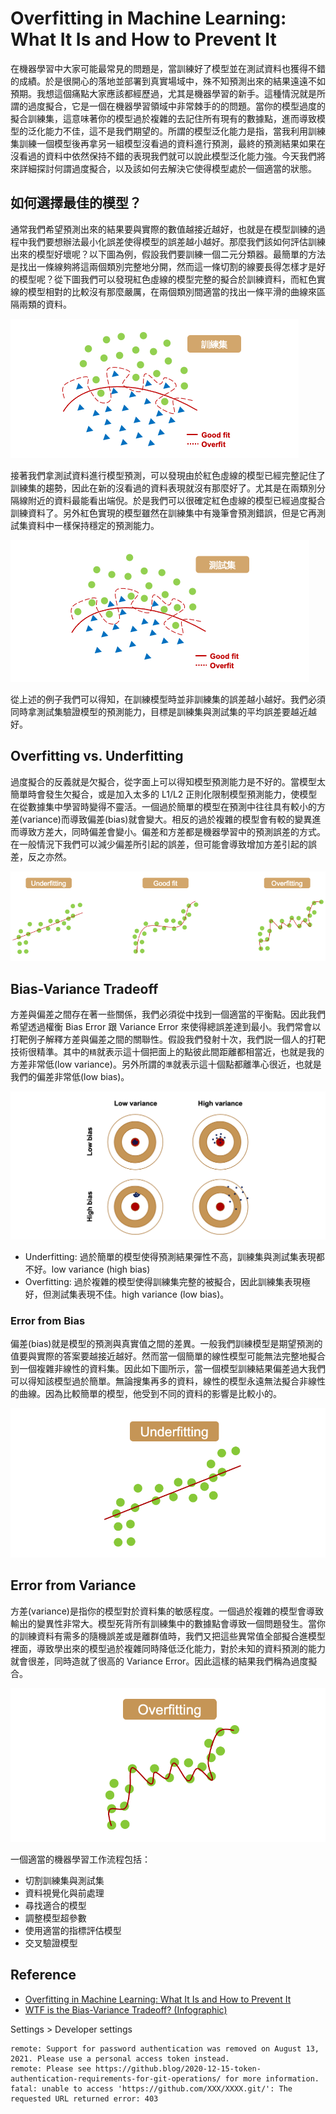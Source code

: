 # Overfitting in Machine Learning: What It Is and How to Prevent It
在機器學習中大家可能最常見的問題是，當訓練好了模型並在測試資料也獲得不錯的成績。於是很開心的落地並部署到真實場域中，殊不知預測出來的結果遠遠不如預期。我想這個痛點大家應該都經歷過，尤其是機器學習的新手。這種情況就是所謂的過度擬合，它是一個在機器學習領域中非常棘手的的問題。當你的模型過度的擬合訓練集，這意味著你的模型過於複雜的去記住所有現有的數據點，進而導致模型的泛化能力不佳，這不是我們期望的。所謂的模型泛化能力是指，當我利用訓練集訓練一個模型後再拿另一組模型沒看過的資料進行預測，最終的預測結果如果在沒看過的資料中依然保持不錯的表現我們就可以說此模型泛化能力強。今天我們將來詳細探討何謂過度擬合，以及該如何去解決它使得模型處於一個適當的狀態。

## 如何選擇最佳的模型？
通常我們希望預測出來的結果要與實際的數值越接近越好，也就是在模型訓練的過程中我們要想辦法最小化誤差使得模型的誤差越小越好。那麼我們該如何評估訓練出來的模型好壞呢？以下圖為例，假設我們要訓練一個二元分類器。最簡單的方法是找出一條線夠將這兩個類別完整地分開，然而這一條切割的線要長得怎樣才是好的模型呢？從下圖我們可以發現紅色虛線的模型完整的擬合於訓練資料，而紅色實線的模型相對的比較沒有那麼嚴厲，在兩個類別間適當的找出一條平滑的曲線來區隔兩類的資料。

![](./image/img01.png)

接著我們拿測試資料進行模型預測，可以發現由於紅色虛線的模型已經完整記住了訓練集的趨勢，因此在新的沒看過的資料表現就沒有那麼好了。尤其是在兩類別分隔線附近的資料最能看出端倪。於是我們可以很確定紅色虛線的模型已經過度擬合訓練資料了。另外紅色實現的模型雖然在訓練集中有幾筆會預測錯誤，但是它再測試集資料中一樣保持穩定的預測能力。

![](./image/img02.png)

從上述的例子我們可以得知，在訓練模型時並非訓練集的誤差越小越好。我們必須同時拿測試集驗證模型的預測能力，目標是訓練集與測試集的平均誤差要越近越好。

## Overfitting vs. Underfitting
過度擬合的反義就是欠擬合，從字面上可以得知模型預測能力是不好的。當模型太簡單時會發生欠擬合，或是加入太多的 L1/L2 正則化限制模型預測能力，使模型在從數據集中學習時變得不靈活。一個過於簡單的模型在預測中往往具有較小的方差(variance)而導致偏差(bias)就會變大。相反的過於複雜的模型會有較的變異進而導致方差大，同時偏差會變小。偏差和方差都是機器學習中的預測誤差的方式。在一般情況下我們可以減少偏差所引起的誤差，但可能會導致增加方差引起的誤差，反之亦然。

![](./image/img03.png)

## Bias-Variance Tradeoff
方差與偏差之間存在著一些關係，我們必須從中找到一個適當的平衡點。因此我們希望透過權衡 Bias Error 跟 Variance Error 來使得總誤差達到最小。我們常會以打靶例子解釋方差與偏差之間的關聯性。假設我們發射十次，我們説一個人的打靶技術很精準。其中的`精`就表示這十個把面上的點彼此間距離都相當近，也就是我的方差非常低(low variance)。另外所謂的`準`就表示這十個點都離準心很近，也就是我們的偏差非常低(low bias)。

![](./image/img06.png)

- Underfitting: 過於簡單的模型使得預測結果彈性不高，訓練集與測試集表現都不好。low variance (high bias)
- Overfitting: 過於複雜的模型使得訓練集完整的被擬合，因此訓練集表現極好，但測試集表現不佳。high variance (low bias)。

### Error from Bias
偏差(bias)就是模型的預測與真實值之間的差異。一般我們訓練模型是期望預測的值要與實際的答案要越接近越好。然而當一個簡單的線性模型可能無法完整地擬合到一個複雜非線性的資料集。因此如下圖所示，當一個模型訓練結果偏差過大我們可以得知該模型過於簡單。無論搜集再多的資料，線性的模型永遠無法擬合非線性的曲線。因為比較簡單的模型，他受到不同的資料的影響是比較小的。

![](./image/img04.png)

## Error from Variance
方差(variance)是指你的模型對於資料集的敏感程度。一個過於複雜的模型會導致輸出的變異性非常大。模型死背所有訓練集中的數據點會導致一個問題發生。當你的訓練資料有需多的隨機誤差或是離群值時，我們又把這些異常值全部擬合進模型裡面，導致學出來的模型過於複雜同時降低泛化能力，對於未知的資料預測的能力就會很差，同時造就了很高的 Variance Error。因此這樣的結果我們稱為過度擬合。

![](./image/img05.png)


一個適當的機器學習工作流程包括：
- 切割訓練集與測試集
- 資料視覺化與前處理
- 尋找適合的模型
- 調整模型超參數
- 使用適當的指標評估模型
- 交叉驗證模型

## Reference
- [Overfitting in Machine Learning: What It Is and How to Prevent It](https://elitedatascience.com/overfitting-in-machine-learning)
- [WTF is the Bias-Variance Tradeoff? (Infographic)](https://elitedatascience.com/bias-variance-tradeoff)


Settings > Developer settings


```
remote: Support for password authentication was removed on August 13, 2021. Please use a personal access token instead.
remote: Please see https://github.blog/2020-12-15-token-authentication-requirements-for-git-operations/ for more information.
fatal: unable to access 'https://github.com/XXX/XXXX.git/': The requested URL returned error: 403
```
